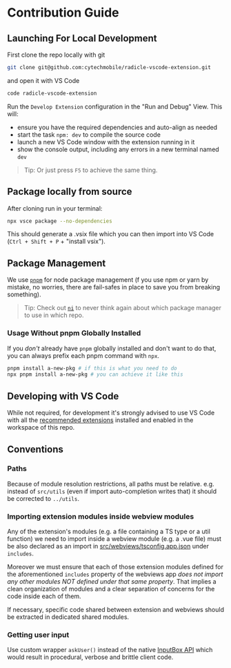 # Contribution Guide

## Launching For Local Development

First clone the repo locally with git

```sh
git clone git@github.com:cytechmobile/radicle-vscode-extension.git
```

and open it with VS Code

```sh
code radicle-vscode-extension
```

Run the `Develop Extension` configuration in the "Run and Debug" View. This will:

- ensure you have the required dependencies and auto-align as needed
- start the task `npm: dev` to compile the source code
- launch a new VS Code window with the extension running in it
- show the console output, including any errors in a new terminal named `dev`

>Tip: Or just press `F5` to achieve the same thing.

## Package locally from source

After cloning run in your terminal:

```sh
npx vsce package --no-dependencies
```

This should generate a .vsix file which you can then import into VS Code (`Ctrl + Shift + P` +  "install vsix").

## Package Management

We use [`pnpm`](https://pnpm.io/motivation) for node package management (f you use npm or yarn by mistake, no worries, there are fail-safes in place to save you from breaking something).

>Tip: Check out [`ni`](https://github.com/antfu/ni) to never think again about which package manager to use in which repo.

### Usage Without pnpm Globally Installed

If you _don't_ already have `pnpm` globally installed and don't want to do that, you can always prefix each pnpm command with `npx`.

```sh
pnpm install a-new-pkg # if this is what you need to do
npx pnpm install a-new-pkg # you can achieve it like this
```

## Developing with VS Code

While not required, for development it's strongly advised to use VS Code with all the [recommended extensions](.vscode/extensions.json) installed and enabled in the workspace of this repo.

## Conventions

### Paths

<!-- TODO: maninak re-evaluate if this is still true now with esbuild and update docs and code as needed (maybe use `@` alias?) -->
Because of module resolution restrictions, all paths must be relative. e.g. instead of `src/utils` (even if import auto-completion writes that) it should be corrected to `../utils`.

### Importing extension modules inside webview modules

Any of the extension's modules (e.g. a file containing a TS type or a util function) we need to import inside a webview module (e.g. a .vue file) must be also declared as an import in [src/webviews/tsconfig.app.json](src/webviews/tsconfig.app.json) under `includes`.

Moreover we must ensure that each of those extension modules defined for the aforementioned `includes` property of the webviews app _does not import any other modules NOT defined under that same property_. That implies a clean organization of modules and a clear separation of concerns for the code inside each of them.

If necessary, specific code shared between extension and webviews should be extracted in dedicated shared modules.

### Getting user input

Use custom wrapper `askUser()` instead of the native [InputBox API](https://code.visualstudio.com/api/references/vscode-api#InputBox) which would result in procedural, verbose and brittle client code.
